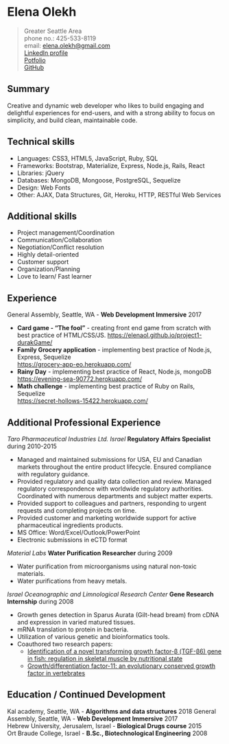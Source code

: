 # Elena Olekh
> Greater Seattle Area  
> phone no.: 425-533-8119               
> email: elena.olekh@gmail.com          
>[LinkedIn profile](https://www.linkedin.com/in/elena-olekh)  
>[Potfolio](http://elenaportfolio.azurewebsites.net/)  
>[GitHub](github.com/ElenaOl)
 
## Summary
Creative and dynamic web developer who likes to build engaging and delightful experiences for end-users, and with a strong ability to focus on simplicity, and build clean, maintainable code.

## Technical skills

* Languages: CSS3, HTML5, JavaScript, Ruby, SQL
* Frameworks: Bootstrap, Materialize, Express, Node.js, Rails, React
* Libraries: jQuery
* Databases: MongoDB, Mongoose, PostgreSQL, Sequelize
* Design: Web Fonts
* Other: AJAX, Data Structures, Git, Heroku, HTTP, RESTful Web Services

## Additional skills
* Project management/Coordination
* Communication/Collaboration
* Negotiation/Conflict resolution
* Highly detail-oriented
* Customer support
* Organization/Planning
* Love to learn/ Fast learner


## Experience

General Assembly, Seattle, WA - **Web Development Immersive** 2017
* **Card game - “The fool”** - creating front end game from scratch with best practice of HTML/CSS/JS.
<https://elenaol.github.io/project1-durakGame/>
* **Family Grocery application** - implementing best practice of Node.js, Express, Sequelize  
<https://grocery-app-eo.herokuapp.com/>
* **Rainy Day** - implementing best practice of React, Node.js, mongoDB  
<https://evening-sea-90772.herokuapp.com/>
* **Math challenge** - implementing best practice of Ruby on Rails, Sequelize  
<https://secret-hollows-15422.herokuapp.com/>

## Additional Professional Experience

_Taro Pharmaceutical Industries Ltd. Israel_ **Regulatory Affairs Specialist** during 2010-2015
* Managed and maintained submissions for USA, EU and Canadian markets throughout the entire
product lifecycle. Ensured compliance with regulatory guidance.
* Provided regulatory and quality data collection and review. Managed regulatory correspondence with
worldwide regulatory authorities. Coordinated with numerous departments and subject matter experts.
* Provided support to colleagues and partners, responding to urgent requests and completing projects
on time.
* Provided customer and marketing worldwide support for active pharmaceutical ingredients products.
*	MS Office: Word/Excel/Outlook/PowerPoint
*	Electronic submissions in eCTD format

_Material Labs_ **Water Purification Researcher** during 2009
*	Water purification from microorganisms using natural non-toxic materials.
*	Water purifications from heavy metals.

_Israel Oceanographic and Limnological Research Center_ **Gene Research Internship** during 2008
* Growth genes detection in Sparus Aurata (Gilt-head bream) from cDNA and expression in varied matured tissues. 
* mRNA translation to protein in bacteria. 
* Utilization of various genetic and bioinformatics tools.
* Coauthored two research papers: 
  * [Identification of a novel transforming growth factor-β (TGF-β6) gene in fish: regulation in skeletal muscle by nutritional state](http://link.springer.com/article/10.1186/1471-2199-11-37)
  * [Growth/differentiation factor-11: an evolutionary conserved growth factor in vertebrates](http://link.springer.com/article/10.1007/s00427-010-0334-4?no-access=true)

## Education / Continued Development
Kal academy, Seattle, WA - **Algorithms and data structures** 2018
General Assembly, Seattle, WA - **Web Development Immersive** 2017  
Hebrew University, Jerusalem, Israel - **Biological Drugs course** 2015  
Ort Braude College, Israel - **B.Sc., Biotechnological Engineering** 2008  


